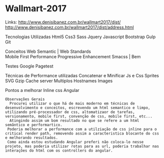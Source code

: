 # Wallmart-2017
Links:
http://www.denisibanez.com.br/wallmart2017/dist/
http://www.denisibanez.com.br/wallmart2017/dist/address.html

Tecnologias Utilizadas
  Html5
  Css3
  Sass
  Jquery
  Javascript
  Bootstrap
  Gulp
  Git
  
  Conceitos
    Web Semantic | Web Standards  
    Mobile First 
    Performance
  	Progressive Enhancement
   	Smacss | Bem

Testes
  Google Pagetest

Técnicas de Performance utilizadas
  Concatenar e Minificar Js e Css
  Sprites SVG
  Gzip
  Cache server
  Multiplos Hostnames Images
  
  Pontos a melhorar
    Inline css
    Angular
    
    Observações Gerais
      Procurei utilizar o que há de mais moderno em técnicas de desenvolvimento e conceitos, escrevendo um html semantico e limpo, utilizando pré-processador de css, altomatizaor de tarefas, versionamento, mobile first, convenção de css, mobile first, etc...
      Atingindo assim um bom resultado no que se refere a um html semântico e performartico.
     Poderia melhorar a performance com a utilziação de css inline para o critical render path, removendo assim a caracteristica blocante do css e melhorando resultados.
     Como ainda estou estudando Angular preferi não coloca-lo nesse projeto, mas poderia utilizar rotas para as url, poderia trabalhar nas interações do html com os controllers do angular.
